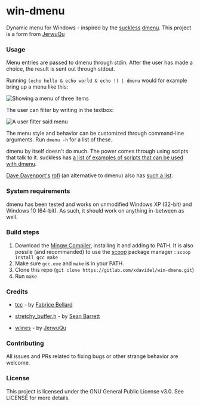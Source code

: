 # win-dmenu

Dynamic menu for Windows - inspired by the [suckless](https://suckless.org/) [dmenu](https://tools.suckless.org/dmenu/).
This project is a form from [JerwuQu](https://github.com/JerwuQu/wlines)

### Usage

Menu entries are passed to dmenu through stdin. After the user has made a choice, the result is sent out through stdout.

Running `(echo hello & echo world & echo !) | dmenu` would for example bring up a menu like this: 

 ![Showing a menu of three items](images/menu_example.png)

The user can filter by writing in the textbox:

 ![A user filter said menu](images/filter_example.png)

The menu style and behavior can be customized through command-line arguments. Run `dmenu -h` for a list of these.

dmenu by itself doesn't do much. The power comes through using scripts that talk to it. suckless has [a list of examples of scripts that can be used with dmenu](https://tools.suckless.org/dmenu/scripts/). 

[Dave Davenport's](https://github.com/DaveDavenport) [rofi](https://github.com/DaveDavenport/rofi) (an alternative to dmenu) also has [such a list](https://github.com/DaveDavenport/rofi/wiki/User-scripts).

### System requirements

dmenu has been tested and works on unmodified Windows XP (32-bit) and Windows 10 (64-bit). As such, it should work on anything in-between as well.

### Build steps

1. Download the [Mingw Compiler](https://osdn.net/projects/mingw/releases/), installing it and adding to PATH. It is also possile (and recommanded) to use the [scoop](https://scoop.sh/) package manager : `scoop install gcc make`
2. Make sure `gcc.exe` and `make` is in your PATH.
3. Clone this repo (`git clone https://gitlab.com/xdavidel/win-dmenu.git`)
4. Run `make` 

### Credits

* [tcc](https://bellard.org/tcc/) - by [Fabrice Bellard](https://bellard.org/)

* [stretchy_buffer.h](https://github.com/nothings/stb/blob/master/stretchy_buffer.h) - by [Sean Barrett](https://github.com/nothings)
  
* [wlines](https://github.com/JerwuQu/wlines) - by [JerwuQu](https://github.com/JerwuQu)

### Contributing

All issues and PRs related to fixing bugs or other strange behavior are welcome. 

### License

This project is licensed under the GNU General Public License v3.0. See LICENSE for more details.

